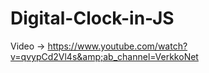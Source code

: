 # Digital-Clock-in-JS
Video -> https://www.youtube.com/watch?v=qvypCd2Vl4s&amp;ab_channel=VerkkoNet
